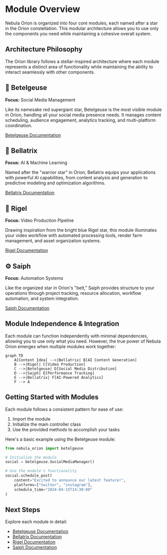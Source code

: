 # Module Overview

Nebula Orion is organized into four core modules, each named after a star in the Orion constellation. This modular architecture allows you to use only the components you need while maintaining a cohesive overall system.

## Architecture Philosophy

The Orion library follows a stellar-inspired architecture where each module represents a distinct area of functionality while maintaining the ability to interact seamlessly with other components.

<div class="module-card">
  <h2><span class="emoji-icon">🔴</span> Betelgeuse</h2>
  <p><strong>Focus:</strong> Social Media Management</p>
  <p>Like its namesake red supergiant star, Betelgeuse is the most visible module in Orion, handling all your social media presence needs. It manages content scheduling, audience engagement, analytics tracking, and multi-platform coordination.</p>
  <p><a href="betelgeuse/" class="md-button">Betelgeuse Documentation</a></p>
</div>

<div class="module-card">
  <h2><span class="emoji-icon">🤖</span> Bellatrix</h2>
  <p><strong>Focus:</strong> AI & Machine Learning</p>
  <p>Named after the "warrior star" in Orion, Bellatrix equips your applications with powerful AI capabilities, from content analysis and generation to predictive modeling and optimization algorithms.</p>
  <p><a href="bellatrix/" class="md-button">Bellatrix Documentation</a></p>
</div>

<div class="module-card">
  <h2><span class="emoji-icon">🎥</span> Rigel</h2>
  <p><strong>Focus:</strong> Video Production Pipeline</p>
  <p>Drawing inspiration from the bright blue Rigel star, this module illuminates your video workflow with automated processing tools, render farm management, and asset organization systems.</p>
  <p><a href="rigel/" class="md-button">Rigel Documentation</a></p>
</div>

<div class="module-card">
  <h2><span class="emoji-icon">⚙️</span> Saiph</h2>
  <p><strong>Focus:</strong> Automation Systems</p>
  <p>Like the organized star in Orion's "belt," Saiph provides structure to your operations through project tracking, resource allocation, workflow automation, and system integration.</p>
  <p><a href="saiph/" class="md-button">Saiph Documentation</a></p>
</div>

## Module Independence & Integration

Each module can function independently with minimal dependencies, allowing you to use only what you need. However, the true power of Nebula Orion emerges when multiple modules work together:

```mermaid
graph TD
    A[Content Idea] -->|Bellatrix| B[AI Content Generation]
    B -->|Rigel| C[Video Production]
    C -->|Betelgeuse| D[Social Media Distribution]
    D -->|Saiph| E[Performance Tracking]
    E -->|Bellatrix| F[AI-Powered Analytics]
    F --> A
```

## Getting Started with Modules

Each module follows a consistent pattern for ease of use:

1. Import the module
2. Initialize the main controller class
3. Use the provided methods to accomplish your tasks

Here's a basic example using the Betelgeuse module:

```python
from nebula_orion import betelgeuse

# Initialize the module
social = betelgeuse.SocialMediaManager()

# Use the module's functionality
social.schedule_post(
    content="Excited to announce our latest feature!",
    platforms=["twitter", "instagram"],
    schedule_time="2024-04-15T14:30:00"
)
```

## Next Steps

Explore each module in detail:

- [Betelgeuse Documentation](betelgeuse.md)
- [Bellatrix Documentation](bellatrix.md)
- [Rigel Documentation](rigel.md)
- [Saiph Documentation](saiph.md)
